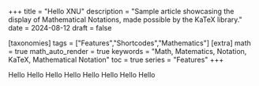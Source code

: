 +++
title = "Hello XNU"
description = "Sample article showcasing the display of Mathematical Notations, made possible by the KaTeX library."
date = 2024-08-12
draft = false

[taxonomies]
tags = ["Features","Shortcodes","Mathematics"]
[extra]
math = true
math_auto_render = true
keywords = "Math, Matematics, Notation, KaTeX, Mathematical Notation"
toc = true
series = "Features"
+++


Hello
Hello
Hello
Hello
Hello
Hello
Hello
Hello